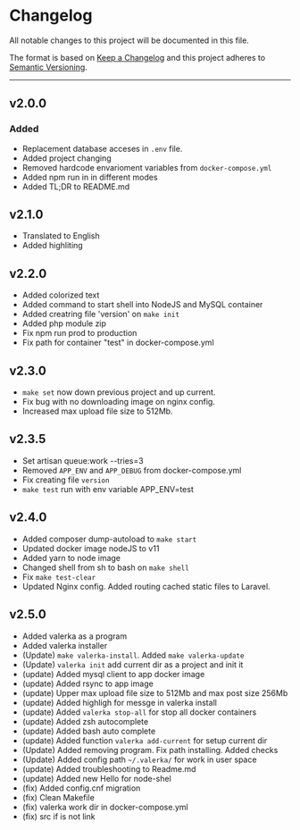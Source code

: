 # Changelog

All notable changes to this project will be documented in this file.

The format is based on [Keep a Changelog][keepachangelog] and this project adheres to [Semantic Versioning][semver].

-----------------------

## v2.0.0

### Added

- Replacement database acceses in `.env` file.
- Added project changing
- Removed hardcode envarioment variables from `docker-compose.yml`
- Added npm run in in different modes
- Added TL;DR to README.md

[keepachangelog]:https://keepachangelog.com/en/1.0.0/
[semver]:https://semver.org/spec/v2.0.0.html

## v2.1.0

- Translated to English
- Added highliting

## v2.2.0

- Added colorized text
- Added command to start shell into NodeJS and MySQL container
- Added creatring file 'version' on `make init`
- Added php module zip
- Fix npm run prod to production
- Fix path for container "test" in docker-compose.yml

## v2.3.0

- `make set` now down previous project and up current.
- Fix bug with no downloading image on nginx config.
- Increased max upload file size to 512Mb.

## v2.3.5

- Set artisan queue:work --tries=3
- Removed `APP_ENV` and `APP_DEBUG` from docker-compose.yml
- Fix creating file `version`
- `make test` run with env variable APP_ENV=test

## v2.4.0

- Added composer dump-autoload to `make start`
- Updated docker image nodeJS to v11
- Added yarn to node image
- Changed shell from sh to bash on `make shell`
- Fix `make test-clear`
- Updated Nginx config. Added routing cached static files to Laravel.

## v2.5.0

- Added valerka as a program
- Added valerka installer
- (Update) `make valerka-install`. Added `make valerka-update`
- (Update) `valerka init` add current dir as a project and init it
- (update) Added mysql client to app docker image
- (update) Added rsync to app image
- (update) Upper max upload file size to 512Mb and max post size 256Mb
- (update) Added highligh for messge in valerka install
- (update) Added `valerka stop-all` for stop all docker containers
- (update) Added zsh autocomplete
- (update) Added bash auto complete
- (update) Added function `valerka add-current` for setup current dir
- (Update) Added removing program. Fix path installing. Added checks
- (Update) Added config path `~/.valerka/` for work in user space
- (update) Added troubleshooting to Readme.md
- (update) Added new Hello for node-shel
- (fix) Added config.cnf migration
- (fix) Clean Makefile
- (fix) valerka work dir in docker-compose.yml
- (fix) src if is not link